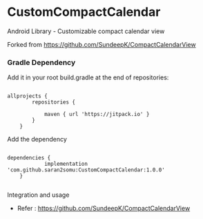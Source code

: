 # CustomCompactCalendar
Android Library - Customizable compact calendar view

Forked from https://github.com/SundeepK/CompactCalendarView

### Gradle Dependency

Add it in your root build.gradle at the end of repositories:
```jshelllanguage

allprojects {
		repositories {
		    
			maven { url 'https://jitpack.io' }
		}
	}

```
Add the dependency

```jshelllanguage

dependencies {
	        implementation 'com.github.saran2somu:CustomCompactCalendar:1.0.0'
	}
	
```

Integration and usage 

* Refer : https://github.com/SundeepK/CompactCalendarView




